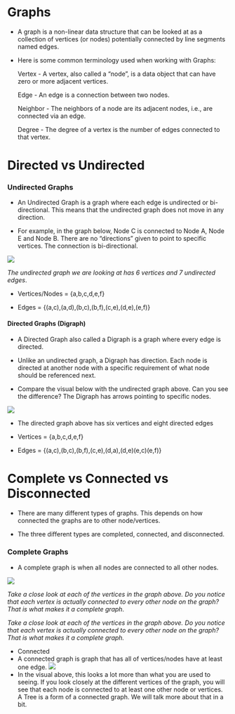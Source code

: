 # Graphs
- A graph is a non-linear data structure that can be looked at as a collection of vertices (or nodes) potentially connected by line segments named edges.

- Here is some common terminology used when working with Graphs:

    Vertex - A vertex, also called a “node”, is a data object that can have zero or more adjacent vertices.

    Edge - An edge is a connection between two nodes.

    Neighbor - The neighbors of a node are its adjacent nodes, i.e., are connected via an edge.

    Degree - The degree of a vertex is the number of edges connected to that vertex.

# Directed vs Undirected
### Undirected Graphs
- An Undirected Graph is a graph where each edge is undirected or bi-directional. This means that the undirected graph does not move in any direction.

- For example, in the graph below, Node C is connected to Node A, Node E and Node B. There are no “directions” given to point to specific vertices. The connection is bi-directional.

![](https://codefellows.github.io/common_curriculum/data_structures_and_algorithms/Code_401/class-35/resources/assets/UndirectedGraph.PNG)

*The undirected graph we are looking at has 6 vertices and 7 undirected edges*.

- Vertices/Nodes = {a,b,c,d,e,f}

- Edges = {(a,c),(a,d),(b,c),(b,f),(c,e),(d,e),(e,f)}

#### Directed Graphs (Digraph)
- A Directed Graph also called a Digraph is a graph where every edge is directed.

- Unlike an undirected graph, a Digraph has direction. Each node is directed at another node with a specific requirement of what node should be referenced next.

- Compare the visual below with the undirected graph above. Can you see the difference? The Digraph has arrows pointing to specific nodes.

![](https://codefellows.github.io/common_curriculum/data_structures_and_algorithms/Code_401/class-35/resources/assets/DirectedGraph.PNG)

- The directed graph above has six vertices and eight directed edges

- Vertices = {a,b,c,d,e,f}

- Edges = {(a,c),(b,c),(b,f),(c,e),(d,a),(d,e)(e,c)(e,f)}

# Complete vs Connected vs Disconnected

- There are many different types of graphs. This depends on how connected the graphs are to other node/vertices.
 
- The three different types are completed, connected, and disconnected.

### Complete Graphs
- A complete graph is when all nodes are connected to all other nodes.

![](https://codefellows.github.io/common_curriculum/data_structures_and_algorithms/Code_401/class-35/resources/assets/CompleteGraph.PNG)

*Take a close look at each of the vertices in the graph above. Do you notice that each vertex is actually connected to every other node on the graph? That is what makes it a complete graph*.

*Take a close look at each of the vertices in the graph above. Do you notice that each vertex is actually connected to every other node on the graph? That is what makes it a complete graph.*
- Connected
- A connected graph is graph that has all of vertices/nodes have at least one edge.
![](https://codefellows.github.io/common_curriculum/data_structures_and_algorithms/Code_401/class-35/resources/assets/ConnectedGraph.PNG)
- In the visual above, this looks a lot more than what you are used to seeing. If you look closely at the different vertices of the graph, you will see that each node is connected to at least one other node or vertices. A Tree is a form of a connected graph. We will talk more about that in a bit.

